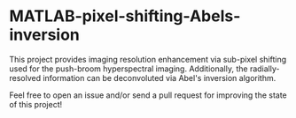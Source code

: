 # MATLAB-pixel-shifting-Abels-inversion
This project provides imaging resolution enhancement via sub-pixel shifting used for the push-broom hyperspectral imaging. Additionally, the radially-resolved information can be deconvoluted via Abel's inversion algorithm.

Feel free to open an issue and/or send a pull request for improving the state of this project!



